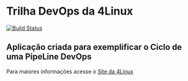 # Trilha DevOps da 4Linux

<!-- Altere a Flag abaixo com sua URL do Travis -->
[![Build Status](https://travis-ci.org/johnatan01nunes/DevOpsLab-HelloWorld.svg?branch=master)](https://travis-ci.org/johnatan01nunes/DevOpsLab-HelloWorld)
## Aplicação criada para exemplificar o Ciclo de uma PipeLine DevOps


Para maiores informações acesse o [Site da 4Linux](https://www.4linux.com.br/cursos/devops)
